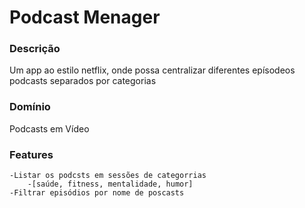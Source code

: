 # Podcast Menager


### Descrição
Um app ao estilo netflix, onde possa centralizar diferentes epísodeos podcasts separados por categorias

### Domínio 
Podcasts em Vídeo

### Features
    -Listar os podcsts em sessões de categorrias
        -[saúde, fitness, mentalidade, humor]
    -Filtrar episódios por nome de poscasts

